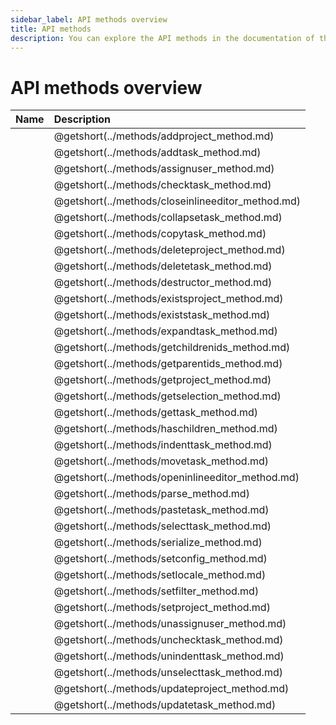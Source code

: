 ```yaml
---
sidebar_label: API methods overview
title: API methods
description: You can explore the API methods in the documentation of the DHTMLX JavaScript To Do List library. Browse developer guides and API reference, try out code examples and live demos, and download a free 30-day evaluation version of DHTMLX To Do List.
---
```


# API methods overview

| Name                                       | Description                                       |
| :----------------------------------------- | :------------------------------------------------ |
| [](../methods/addproject_method.md)        | @getshort(../methods/addproject_method.md)        |
| [](../methods/addtask_method.md)           | @getshort(../methods/addtask_method.md)           |
| [](../methods/assignuser_method.md)        | @getshort(../methods/assignuser_method.md)        |
| [](../methods/checktask_method.md)         | @getshort(../methods/checktask_method.md)         |
| [](../methods/closeinlineeditor_method.md) | @getshort(../methods/closeinlineeditor_method.md) |
| [](../methods/collapsetask_method.md)      | @getshort(../methods/collapsetask_method.md)      |
| [](../methods/copytask_method.md)          | @getshort(../methods/copytask_method.md)          |
| [](../methods/deleteproject_method.md)     | @getshort(../methods/deleteproject_method.md)     |
| [](../methods/deletetask_method.md)        | @getshort(../methods/deletetask_method.md)        |
| [](../methods/destructor_method.md)        | @getshort(../methods/destructor_method.md)        |
| [](../methods/existsproject_method.md)     | @getshort(../methods/existsproject_method.md)     |
| [](../methods/existstask_method.md)        | @getshort(../methods/existstask_method.md)        |
| [](../methods/expandtask_method.md)        | @getshort(../methods/expandtask_method.md)        |
| [](../methods/getchildrenids_method.md)    | @getshort(../methods/getchildrenids_method.md)    |
| [](../methods/getparentids_method.md)      | @getshort(../methods/getparentids_method.md)      |
| [](../methods/getproject_method.md)        | @getshort(../methods/getproject_method.md)        |
| [](../methods/getselection_method.md)      | @getshort(../methods/getselection_method.md)      |
| [](../methods/gettask_method.md)           | @getshort(../methods/gettask_method.md)           |
| [](../methods/haschildren_method.md)       | @getshort(../methods/haschildren_method.md)       |
| [](../methods/indenttask_method.md)        | @getshort(../methods/indenttask_method.md)        |
| [](../methods/movetask_method.md)          | @getshort(../methods/movetask_method.md)          |
| [](../methods/openinlineeditor_method.md)  | @getshort(../methods/openinlineeditor_method.md)  |
| [](../methods/parse_method.md)             | @getshort(../methods/parse_method.md)             |
| [](../methods/pastetask_method.md)         | @getshort(../methods/pastetask_method.md)         |
| [](../methods/selecttask_method.md)        | @getshort(../methods/selecttask_method.md)        |
| [](../methods/serialize_method.md)         | @getshort(../methods/serialize_method.md)         |
| [](../methods/setconfig_method.md)         | @getshort(../methods/setconfig_method.md)         |
| [](../methods/setlocale_method.md)         | @getshort(../methods/setlocale_method.md)         |
| [](../methods/setfilter_method.md)         | @getshort(../methods/setfilter_method.md)         |
| [](../methods/setproject_method.md)        | @getshort(../methods/setproject_method.md)        |
| [](../methods/unassignuser_method.md)      | @getshort(../methods/unassignuser_method.md)      |
| [](../methods/unchecktask_method.md)       | @getshort(../methods/unchecktask_method.md)       |
| [](../methods/unindenttask_method.md)      | @getshort(../methods/unindenttask_method.md)      |
| [](../methods/unselecttask_method.md)      | @getshort(../methods/unselecttask_method.md)      |
| [](../methods/updateproject_method.md)     | @getshort(../methods/updateproject_method.md)     |
| [](../methods/updatetask_method.md)        | @getshort(../methods/updatetask_method.md)        |